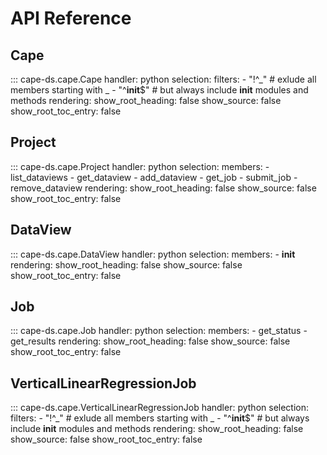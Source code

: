 # API Reference

## Cape
::: cape-ds.cape.Cape
    handler: python
    selection:
        filters:
            - "!^_"  # exlude all members starting with _
            - "^__init__$"  # but always include __init__ modules and methods
    rendering:
      show_root_heading: false
      show_source: false
      show_root_toc_entry: false

## Project
::: cape-ds.cape.Project
    handler: python
    selection:
        members:
            - list_dataviews
            - get_dataview
            - add_dataview
            - get_job
            - submit_job
            - remove_dataview
    rendering:
      show_root_heading: false
      show_source: false
      show_root_toc_entry: false

## DataView
::: cape-ds.cape.DataView
    handler: python
    selection:
        members:
            - __init__
    rendering:
      show_root_heading: false
      show_source: false
      show_root_toc_entry: false

## Job
::: cape-ds.cape.Job
    handler: python
    selection:
        members:
            - get_status
            - get_results
    rendering:
      show_root_heading: false
      show_source: false
      show_root_toc_entry: false

## VerticalLinearRegressionJob
::: cape-ds.cape.VerticalLinearRegressionJob
    handler: python
    selection:
        filters:
            - "!^_"  # exlude all members starting with _
            - "^__init__$"  # but always include __init__ modules and methods
    rendering:
      show_root_heading: false
      show_source: false
      show_root_toc_entry: false